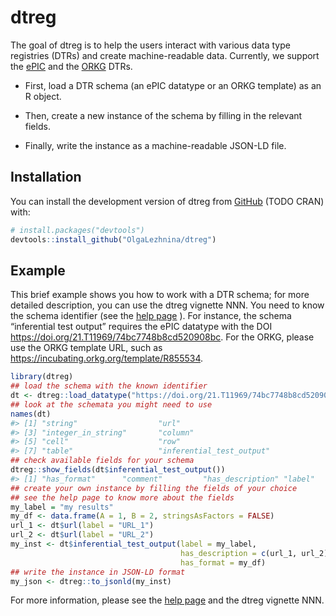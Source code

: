 
<!-- README.md is generated from README.Rmd. Please edit that file -->

# dtreg

<!-- badges: start -->
<!-- badges: end -->

The goal of dtreg is to help the users interact with various data type
registries (DTRs) and create machine-readable data. Currently, we
support the [ePIC](https://fc4e-t4-3.github.io/) and the
[ORKG](https://orkg.org/) DTRs.

- First, load a DTR schema (an ePIC datatype or an ORKG template) as an
  R object.

- Then, create a new instance of the schema by filling in the relevant
  fields.

- Finally, write the instance as a machine-readable JSON-LD file.

## Installation

You can install the development version of dtreg from
[GitHub](https://github.com/) (TODO CRAN) with:

``` r
# install.packages("devtools")
devtools::install_github("OlgaLezhnina/dtreg")
```

## Example

This brief example shows you how to work with a DTR schema; for more
detailed description, you can use the dtreg vignette NNN. You need to
know the schema identifier (see the [help
page](https://orkg.org/help-center/article/47/reborn_articles) ). For
instance, the schema “inferential test output” requires the ePIC
datatype with the DOI <https://doi.org/21.T11969/74bc7748b8cd520908bc>.
For the ORKG, please use the ORKG template URL, such as
<https://incubating.orkg.org/template/R855534>.

``` r
library(dtreg)
## load the schema with the known identifier
dt <- dtreg::load_datatype("https://doi.org/21.T11969/74bc7748b8cd520908bc")
## look at the schemata you might need to use
names(dt)
#> [1] "string"                  "url"                    
#> [3] "integer_in_string"       "column"                 
#> [5] "cell"                    "row"                    
#> [7] "table"                   "inferential_test_output"
## check available fields for your schema
dtreg::show_fields(dt$inferential_test_output())
#> [1] "has_format"      "comment"         "has_description" "label"
## create your own instance by filling the fields of your choice
## see the help page to know more about the fields
my_label = "my results"
my_df <- data.frame(A = 1, B = 2, stringsAsFactors = FALSE)
url_1 <- dt$url(label = "URL_1")
url_2 <- dt$url(label = "URL_2")
my_inst <- dt$inferential_test_output(label = my_label,
                                      has_description = c(url_1, url_2),
                                      has_format = my_df)
## write the instance in JSON-LD format
my_json <- dtreg::to_jsonld(my_inst)
```

For more information, please see the [help
page](https://orkg.org/help-center/article/47/reborn_articles) and the
dtreg vignette NNN.

